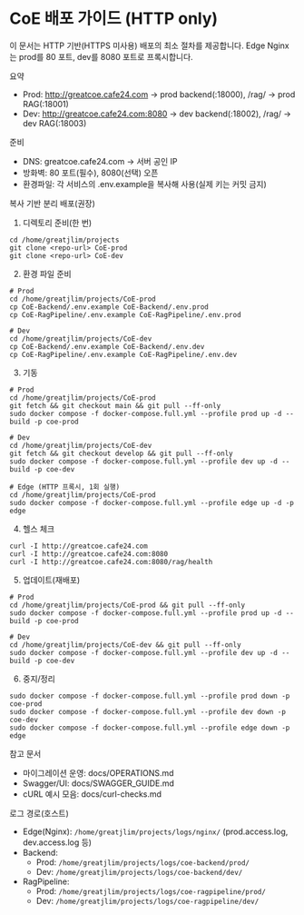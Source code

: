 # CoE 배포 가이드 (HTTP only)

이 문서는 HTTP 기반(HTTPS 미사용) 배포의 최소 절차를 제공합니다. Edge Nginx는 prod를 80 포트, dev를 8080 포트로 프록시합니다.

요약
- Prod: http://greatcoe.cafe24.com → prod backend(:18000), /rag/ → prod RAG(:18001)
- Dev: http://greatcoe.cafe24.com:8080 → dev backend(:18002), /rag/ → dev RAG(:18003)

준비
- DNS: greatcoe.cafe24.com → 서버 공인 IP
- 방화벽: 80 포트(필수), 8080(선택) 오픈
- 환경파일: 각 서비스의 .env.example을 복사해 사용(실제 키는 커밋 금지)

복사 기반 분리 배포(권장)
1) 디렉토리 준비(한 번)
```
cd /home/greatjlim/projects
git clone <repo-url> CoE-prod
git clone <repo-url> CoE-dev
```
2) 환경 파일 준비
```
# Prod
cd /home/greatjlim/projects/CoE-prod
cp CoE-Backend/.env.example CoE-Backend/.env.prod
cp CoE-RagPipeline/.env.example CoE-RagPipeline/.env.prod

# Dev
cd /home/greatjlim/projects/CoE-dev
cp CoE-Backend/.env.example CoE-Backend/.env.dev
cp CoE-RagPipeline/.env.example CoE-RagPipeline/.env.dev
```
3) 기동
```
# Prod
cd /home/greatjlim/projects/CoE-prod
git fetch && git checkout main && git pull --ff-only
sudo docker compose -f docker-compose.full.yml --profile prod up -d --build -p coe-prod

# Dev
cd /home/greatjlim/projects/CoE-dev
git fetch && git checkout develop && git pull --ff-only
sudo docker compose -f docker-compose.full.yml --profile dev up -d --build -p coe-dev

# Edge (HTTP 프록시, 1회 실행)
cd /home/greatjlim/projects/CoE-prod
sudo docker compose -f docker-compose.full.yml --profile edge up -d -p edge
```
4) 헬스 체크
```
curl -I http://greatcoe.cafe24.com
curl -I http://greatcoe.cafe24.com:8080
curl -I http://greatcoe.cafe24.com:8080/rag/health
```
5) 업데이트(재배포)
```
# Prod
cd /home/greatjlim/projects/CoE-prod && git pull --ff-only
sudo docker compose -f docker-compose.full.yml --profile prod up -d --build -p coe-prod

# Dev
cd /home/greatjlim/projects/CoE-dev && git pull --ff-only
sudo docker compose -f docker-compose.full.yml --profile dev up -d --build -p coe-dev
```
6) 중지/정리
```
sudo docker compose -f docker-compose.full.yml --profile prod down -p coe-prod
sudo docker compose -f docker-compose.full.yml --profile dev down -p coe-dev
sudo docker compose -f docker-compose.full.yml --profile edge down -p edge
```

참고 문서
- 마이그레이션 운영: docs/OPERATIONS.md
- Swagger/UI: docs/SWAGGER_GUIDE.md
- cURL 예시 모음: docs/curl-checks.md

로그 경로(호스트)
- Edge(Nginx): `/home/greatjlim/projects/logs/nginx/` (prod.access.log, dev.access.log 등)
- Backend:
  - Prod: `/home/greatjlim/projects/logs/coe-backend/prod/`
  - Dev: `/home/greatjlim/projects/logs/coe-backend/dev/`
- RagPipeline:
  - Prod: `/home/greatjlim/projects/logs/coe-ragpipeline/prod/`
  - Dev: `/home/greatjlim/projects/logs/coe-ragpipeline/dev/`

